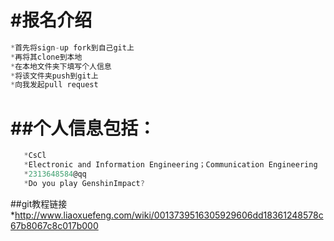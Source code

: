 #报名介绍
============
```js
*首先将sign-up fork到自己git上
*再将其clone到本地
*在本地文件夹下填写个人信息
*将该文件夹push到git上
*向我发起pull request
```
##个人信息包括：
=========
```js
   *CsCl
   *Electronic and Information Engineering；Communication Engineering
   *2313648584@qq
   *Do you play GenshinImpact?
```
##git教程链接
*http://www.liaoxuefeng.com/wiki/0013739516305929606dd18361248578c67b8067c8c017b000
